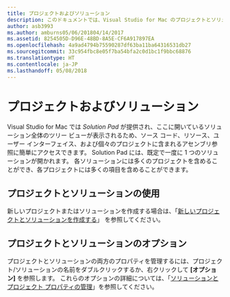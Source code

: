 ```yaml
---
title: プロジェクトおよびソリューション
description: このドキュメントでは、Visual Studio for Mac のプロジェクトとソリューションの概要について説明します。
author: asb3993
ms.author: amburns05/06/201804/14/2017
ms.assetid: 8254505D-D96E-48BD-8A5E-CF6A917897EA
ms.openlocfilehash: 4a9ad4794b75590287df63ba11ba64316531db27
ms.sourcegitcommit: 33c954fbc8e05f7ba54bfa2c0d1bc1f9bbc68876
ms.translationtype: HT
ms.contentlocale: ja-JP
ms.lasthandoff: 05/08/2018
---
```

# <a name="projects-and-solutions"></a>プロジェクトおよびソリューション

Visual Studio for Mac では _Solution Pad_ が提供され、ここに開いているソリューション全体のツリー ビューが表示されるため、ソース コード、リソース、ユーザー インターフェイス、および個々のプロジェクトに含まれるアセンブリ参照に簡単にアクセスできます。 Solution Pad には、既定で一度に 1 つのソリューションが開かれます。 各ソリューションには多くのプロジェクトを含めることができ、各プロジェクトには多くの項目を含めることができます。

## <a name="using-projects-and-solutions"></a>プロジェクトとソリューションの使用

新しいプロジェクトまたはソリューションを作成する場合は、「[新しいプロジェクトとソリューションを作成する](~/create-new-projects.md)」 を参照してください。

## <a name="project-and-solution-options"></a>プロジェクトとソリューションのオプション

プロジェクトとソリューションの両方のプロパティを管理するには、プロジェクト/ソリューションの名前をダブルクリックするか、右クリックして **[オプション]** を参照します。 これらのオプションの詳細については、「[ソリューションとプロジェクト プロパティの管理](~/managing-solutions-and-project-properties.md)」を参照してください。